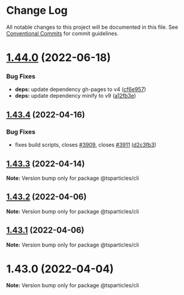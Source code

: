 # Change Log

All notable changes to this project will be documented in this file.
See [Conventional Commits](https://conventionalcommits.org) for commit guidelines.

# [1.44.0](https://github.com/tsparticles/cli/compare/@tsparticles/cli@1.43.4...@tsparticles/cli@1.44.0) (2022-06-18)


### Bug Fixes

* **deps:** update dependency gh-pages to v4 ([cf6e957](https://github.com/tsparticles/cli/commit/cf6e9577132afcec26410f7321fcf5ffcfb05930))
* **deps:** update dependency minify to v9 ([a12fb3e](https://github.com/tsparticles/cli/commit/a12fb3e6f2a94677b4be32ebc69a17b085d2f3d2))





## [1.43.4](https://github.com/tsparticles/cli/compare/@tsparticles/cli@1.43.3...@tsparticles/cli@1.43.4) (2022-04-16)


### Bug Fixes

* fixes build scripts, closes [#3909](https://github.com/tsparticles/cli/issues/3909), closes [#3911](https://github.com/tsparticles/cli/issues/3911) ([d2c3fb3](https://github.com/tsparticles/cli/commit/d2c3fb33ff9c9d529f2609f89c63cb6e1e61ecda))





## [1.43.3](https://github.com/tsparticles/cli/compare/@tsparticles/cli@1.43.2...@tsparticles/cli@1.43.3) (2022-04-14)

**Note:** Version bump only for package @tsparticles/cli





## [1.43.2](https://github.com/tsparticles/cli/compare/@tsparticles/cli@1.43.1...@tsparticles/cli@1.43.2) (2022-04-06)

**Note:** Version bump only for package @tsparticles/cli





## [1.43.1](https://github.com/tsparticles/cli/compare/@tsparticles/cli@1.43.0...@tsparticles/cli@1.43.1) (2022-04-06)

**Note:** Version bump only for package @tsparticles/cli





# 1.43.0 (2022-04-04)

**Note:** Version bump only for package @tsparticles/cli
